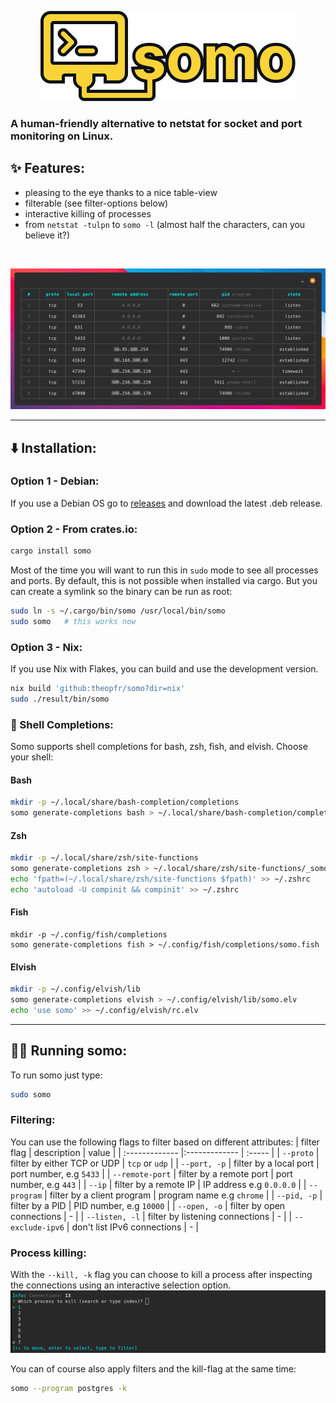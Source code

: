 <p align="center">
  <img src="./images/somo-logo.png" />
</p>


### A human-friendly alternative to netstat for socket and port monitoring on Linux.

## ✨ Features:
- pleasing to the eye thanks to a nice table-view
- filterable (see filter-options below)
- interactive killing of processes
- from ``netstat -tulpn`` to ``somo -l`` (almost half the characters, can you believe it?)

<br />

<p align="center">
  <img src="./images/somo-example.png" />
</p>

---

## ⬇️ Installation:

### Option 1 - Debian:
If you use a Debian OS go to [releases](https://github.com/theopfr/somo/releases) and download the latest .deb release.

### Option 2 - From crates.io:
```sh
cargo install somo
```
Most of the time you will want to run this in ``sudo`` mode to see all processes and ports. By default, this is not possible when installed via cargo. But you can create a symlink so the binary can be run as root:
```sh
sudo ln -s ~/.cargo/bin/somo /usr/local/bin/somo
sudo somo   # this works now
```
### Option 3 - Nix:

If you use Nix with Flakes, you can build and use the development version.

```sh
nix build 'github:theopfr/somo?dir=nix'
sudo ./result/bin/somo
```

### 🔧 Shell Completions:
Somo supports shell completions for bash, zsh, fish, and elvish. Choose your shell:

#### Bash
```bash
mkdir -p ~/.local/share/bash-completion/completions
somo generate-completions bash > ~/.local/share/bash-completion/completions/somo
```

#### Zsh
```zsh
mkdir -p ~/.local/share/zsh/site-functions
somo generate-completions zsh > ~/.local/share/zsh/site-functions/_somo
echo 'fpath=(~/.local/share/zsh/site-functions $fpath)' >> ~/.zshrc
echo 'autoload -U compinit && compinit' >> ~/.zshrc
```

#### Fish
```fish
mkdir -p ~/.config/fish/completions
somo generate-completions fish > ~/.config/fish/completions/somo.fish
```

#### Elvish
```bash
mkdir -p ~/.config/elvish/lib
somo generate-completions elvish > ~/.config/elvish/lib/somo.elv
echo 'use somo' >> ~/.config/elvish/rc.elv
```

---

## 🏃‍♀️ Running somo:
To run somo just type: 
```sh
sudo somo
```



### Filtering:

You can use the following flags to filter based on different attributes:
| filter flag | description | value |
| :------------- |:------------- | :----- |
| ```--proto``` | filter by either TCP or UDP  | ``tcp`` or ``udp`` | 
| ```--port, -p``` | filter by a local port | port number, e.g ``5433`` |
| ```--remote-port``` | filter by a remote port | port number, e.g ``443`` |
| ```--ip``` | filter by a remote IP | IP address e.g ``0.0.0.0`` |
| ```--program``` | filter by a client program | program name e.g ``chrome`` |
| ```--pid, -p``` | filter by a PID | PID number, e.g ``10000`` |
| ```--open, -o``` | filter by open connections | - |
| ```--listen, -l``` | filter by listening connections | - |
| ```--exclude-ipv6``` | don't list IPv6 connections | - |


### Process killing:
With the ``--kill, -k`` flag you can choose to kill a process after inspecting the connections using an interactive selection option.
![kill-example](./images/somo-kill-example.png)

You can of course also apply filters and the kill-flag at the same time:
```sh
somo --program postgres -k
```
